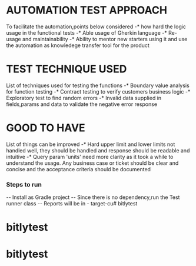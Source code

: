 # AUTOMATION TEST APPROACH
To facilitate the automation,points below considered
      -* how hard the logic usage in the functional tests
      -* Able usage of Gherkin language
      -* Re-usage and maintainability
      -* Ability to mentor new starters using it and use the automation as knowledege transfer tool for the product
      
# TEST TECHNIQUE USED
List of techniques used for testing the functions
            -*  Boundary value analysis for function testing
            -*  Contract testing to verify customers business logic
            -*  Exploratory test to find random errors
            -*  Invalid data supplied in fields,params and data to validate the negative error response

# GOOD TO HAVE
List of things can be improved
                         -*  Hard upper limit and lower limits not handled well, they should be handled and response should be readable and intuitive
                         -*  Query param 'units' need more clarity as it took a while to understand the usage. Any business case or ticket should be clear and concise and the acceptance criteria should be documented

 
### Steps to run 

-- Install as Gradle project
--  Since there is no dependency,run the Test runner class
-- Reports will be in  - target-cu# bitlytest
# bitlytest
# bitlytest
